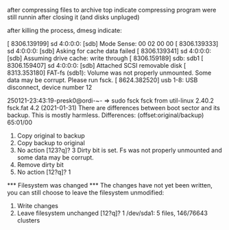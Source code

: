 after compressing files to archive
top indicate compressing program were still runnin after closing it (and disks unpluged)

after killing the process, dmesg indicate:

[ 8306.139199] sd 4:0:0:0: [sdb] Mode Sense: 00 02 00 00
[ 8306.139333] sd 4:0:0:0: [sdb] Asking for cache data failed
[ 8306.139341] sd 4:0:0:0: [sdb] Assuming drive cache: write through
[ 8306.159189]  sdb: sdb1
[ 8306.159407] sd 4:0:0:0: [sdb] Attached SCSI removable disk
[ 8313.353180] FAT-fs (sdb1): Volume was not properly unmounted. Some data may be corrupt. Please run fsck.
[ 8624.382520] usb 1-8: USB disconnect, device number 12


250121-23:43:19-presk0@ordi-~-
=> sudo fsck
fsck from util-linux 2.40.2
fsck.fat 4.2 (2021-01-31)
There are differences between boot sector and its backup.
This is mostly harmless. Differences: (offset:original/backup)
  65:01/00
1) Copy original to backup
2) Copy backup to original
3) No action
[123?q]? 3
Dirty bit is set. Fs was not properly unmounted and some data may be corrupt.
1) Remove dirty bit
2) No action
[12?q]? 1

*** Filesystem was changed ***
The changes have not yet been written, you can still choose to leave the
filesystem unmodified:
1) Write changes
2) Leave filesystem unchanged
[12?q]? 1
/dev/sda1: 5 files, 146/76643 clusters

